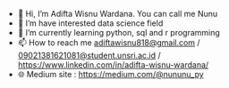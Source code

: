 - 👋 Hi, I’m Adifta Wisnu Wardana. You can call me Nunu
- 👀 I’m have interested data science field
- 🌱 I’m currently learning python, sql and r programming
- 📫 How to reach me adiftawisnu818@gmail.com / 09021381621081@student.unsri.ac.id / https://www.linkedin.com/in/adifta-wisnu-wardana/
- 🌐 Medium site : https://medium.com/@nununu_py


